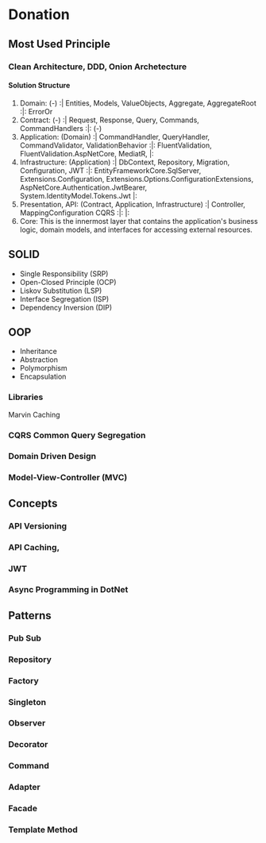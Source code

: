 # Donation
## Most Used Principle
### Clean Architecture, DDD, Onion Archetecture
#### Solution Structure
1. Domain: (-) :| Entities, Models, ValueObjects, Aggregate, AggregateRoot :|: ErrorOr
2. Contract: (-) :| Request, Response, Query, Commands, CommandHandlers :|:  (-)
3. Application: (Domain) :| CommandHandler, QueryHandler, CommandValidator, ValidationBehavior :|: FluentValidation, FluentValidation.AspNetCore, MediatR, |: 
4. Infrastructure: (Application) :| DbContext, Repository, Migration, Configuration, JWT :|: EntityFrameworkCore.SqlServer, Extensions.Configuration, Extensions.Options.ConfigurationExtensions, AspNetCore.Authentication.JwtBearer, System.IdentityModel.Tokens.Jwt |:
5. Presentation, API: (Contract, Application, Infrastructure) :| Controller, MappingConfiguration CQRS :|:  |:
6. Core: This is the innermost layer that contains the application's business logic, domain models, and interfaces for accessing external resources.



## SOLID 
- Single Responsibility (SRP)
- Open-Closed Principle (OCP)
- Liskov Substitution (LSP)
- Interface Segregation (ISP)
- Dependency Inversion (DIP)

## OOP 
- Inheritance 
- Abstraction
- Polymorphism
- Encapsulation

### Libraries

 Marvin Caching
### CQRS Common Query Segregation
### Domain Driven Design
### Model-View-Controller (MVC)

## Concepts
### API Versioning
### API Caching,
### JWT
### Async Programming in DotNet

## Patterns

### Pub Sub
### Repository
### Factory
### Singleton
### Observer
### Decorator
### Command
### Adapter
### Facade
### Template Method

